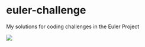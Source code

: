# euler-challenge
My solutions for coding challenges in the Euler Project

![](https://projecteuler.net/profile/armaan_hammer.png)
